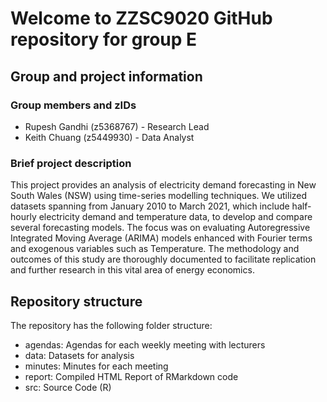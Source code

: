 # Welcome to ZZSC9020 GitHub repository for group E

## Group and project information

### Group members and zIDs

- Rupesh Gandhi (z5368767) - Research Lead
- Keith Chuang (z5449930) - Data Analyst


### Brief project description

This project provides an analysis of electricity demand forecasting in New South Wales (NSW) using time-series modelling techniques. We utilized datasets spanning from January 2010 to March 2021, which include half-hourly electricity demand and temperature data, to develop and compare several forecasting models. The focus was on evaluating Autoregressive Integrated Moving Average (ARIMA) models enhanced with Fourier terms and exogenous variables such as Temperature. The methodology and outcomes of this study are thoroughly documented to facilitate replication and further research in this vital area of energy economics.

## Repository structure

The repository has the following folder structure:

- agendas: Agendas for each weekly meeting with lecturers 
- data: Datasets for analysis
- minutes: Minutes for each meeting 
- report: Compiled HTML Report of RMarkdown code
- src: Source Code (R)
